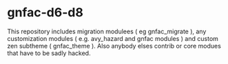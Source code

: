 # gnfac-d6-d8

This repository includes migration modulees ( eg gnfac_migrate ), any customization modules ( e.g. avy_hazard and gnfac modules ) and custom zen subtheme ( gnfac_theme ). Also anybody elses contrib or core modues that have to be sadly hacked.
